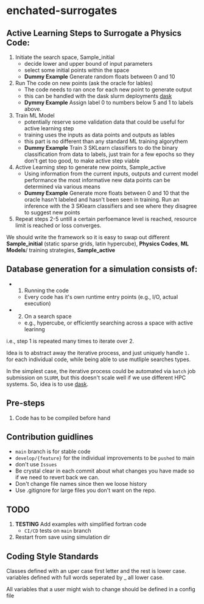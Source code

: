 # enchated-surrogates

## Active Learning Steps to Surrogate a Physics Code:
1. Initiate the search space, Sample_initial
    - decide lower and upper bound of input parameters
    - select some initial points within the space
    - **Dummy Example** Generate random floats between 0 and 10
2. Run The code on new points (ask the oracle for lables)
   - The code needs to ran once for each new point to generate output
   - this can be handled with the dask slurm deployments [dask](https://jobqueue.dask.org/en/latest/examples.html#slurm-deployments)
   - **Dymmy Example** Assign label 0 to numbers below 5 and 1 to labels above.
3. Train ML Model
    - potentially reserve some validation data that could be useful for active learning step
    - training uses the inputs as data points and outputs as lables
    - this part is no different than any standard ML training algorythem
    - **Dummy Example** Train 3 SKLearn classifiers to do the binary classification from data to labels, just train for a few epochs so they don't get too good, to make active step viable
5. Active Learning step to generate new points, Sample_active
   - Using information from the current inputs, outputs and current model performance the most informative new data points can be determined via various means
   - **Dummy Example** Generate more floats between 0 and 10 that the oracle hasn't labeled and hasn't been seen in training. Run an inference with the 3 SKlearn classifiers and see where they disagree to suggest new points
6. Repeat steps 2-5 untill a certain perfoemance level is reached, resource limit is reached or loss converges.

We should write the framework so it is easy to swap out different **Sample_initial** (static sparse grids, latin hypercube), **Physics Codes**, **ML Models**/ training strategies, **Sample_active** 

## Database generation for a simulation consists of: 

- 1. Running the code
    - Every code has it's own runtime entry points (e.g., I/O, actual execution)
- 2. On a search space
    - e.g., hypercube, or efficiently searching across a space with active learinng

i.e., step 1 is repeated many times to iterate over 2. 

Idea is to abstract away the iterative process, and just uniquely handle `1.` for each individual code, while being able to use mutliple searches types. 

In the simplest case, the iterative process could be automated via `batch` job submission on `SLURM`, but this doesn't scale well if we use different HPC systems. So, idea is to use [dask](https://jobqueue.dask.org/en/latest/examples.html#slurm-deployments). 

## Pre-steps 

1. Code has to be compiled before hand

## Contribution guidlines

- `main` branch is for stable code
- `develop/{feature}` for the individual improvements to be `pushed` to main
- don't use `Issues`
- Be crystal clear in each commit about what changes you have made so if we need to revert back we can.
- Don't change file names since then we loose history
- Use .gitignore for large files you don't want on the repo.

## TODO

1. **TESTING** Add examples with simplified fortran code
    - `CI/CD` tests on `main` branch 
2. Restart from save using simulation dir

## Coding Style Standards
Classes defined with an uper case first letter and the rest is lower case.
variables defined with full words seperated by _ all lower case.

All variables that a user might wish to change should be defined in a config file





